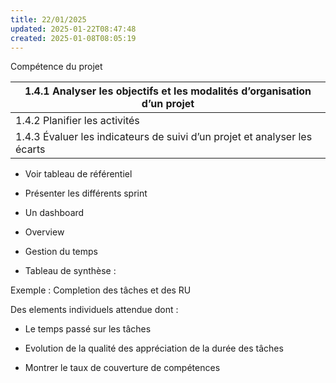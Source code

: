 ```yaml
---
title: 22/01/2025
updated: 2025-01-22T08:47:48
created: 2025-01-08T08:05:19
---
```


Compétence du projet

| 1.4.1 Analyser les objectifs et les modalités d’organisation d’un projet |
|----|
| 1.4.2 Planifier les activités |
| 1.4.3 Évaluer les indicateurs de suivi d’un projet et analyser les écarts |

- Voir tableau de référentiel

- Présenter les différents sprint

- Un dashboard

- Overview

- Gestion du temps

- Tableau de synthèse :

Exemple : Completion des tâches et des RU

Des elements individuels attendue dont :

- Le temps passé sur les tâches

- Evolution de la qualité des appréciation de la durée des tâches

- Montrer le taux de couverture de compétences

